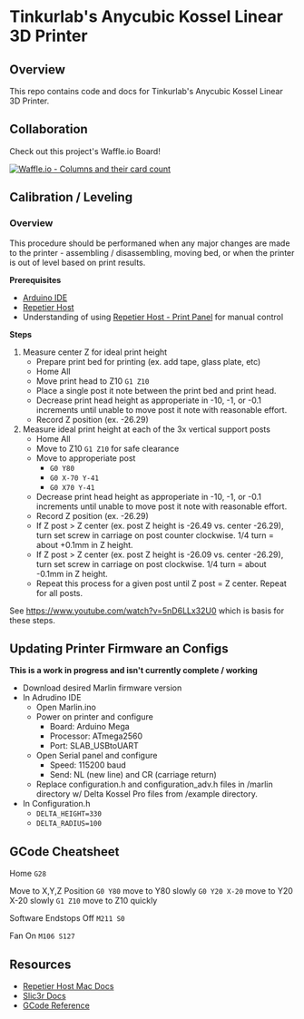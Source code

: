 # Tinkurlab's Anycubic Kossel Linear 3D Printer

## Overview
This repo contains code and docs for Tinkurlab's Anycubic Kossel Linear 3D Printer.

## Collaboration

Check out this project's Waffle.io Board!

[![Waffle.io - Columns and their card count](https://badge.waffle.io/TinkurLab/tinkurlab-anycubic-3d-printer.svg?columns=all)](https://waffle.io/TinkurLab/tinkurlab-anycubic-3d-printer)

## Calibration / Leveling

### Overview

This procedure should be performaned when any major changes are made to the printer - assembling / disassembling, moving bed, or when the printer is out of level based on print results.

**Prerequisites**
* [Arduino IDE](https://www.arduino.cc/)
* [Repetier Host](https://www.repetier.com/)
* Understanding of using [Repetier Host - Print Panel](https://www.repetier.com/documentation/repetier-host-mac/manual-control/) for manual control

**Steps**
1. Measure center Z for ideal print height
    * Prepare print bed for printing (ex. add tape, glass plate, etc)
    * Home All
    * Move print head to Z10 `G1 Z10`
    * Place a single post it note between the print bed and print head.
    * Decrease print head height as approperiate in -10, -1, or -0.1 increments until unable to move post it note with reasonable effort.
    * Record Z position (ex. -26.29)
1. Measure ideal print height at each of the 3x vertical support posts
    * Home All
    * Move to Z10 `G1 Z10` for safe clearance
    * Move to approperiate post
      * `G0 Y80`
      * `G0 X-70 Y-41`
      * `G0 X70 Y-41`
    * Decrease print head height as approperiate in -10, -1, or -0.1 increments until unable to move post it note with reasonable effort.
    * Record Z position (ex. -26.29)
    * If Z post > Z center (ex. post Z height is -26.49 vs. center -26.29), turn set screw in carriage on post counter clockwise.  1/4 turn = about +0.1mm in Z height.
    * If Z post > Z center (ex. post Z height is -26.09 vs. center -26.29), turn set screw in carriage on post clockwise.  1/4 turn = about -0.1mm in Z height.
    * Repeat this process for a given post until Z post = Z center.  Repeat for all posts.

See https://www.youtube.com/watch?v=5nD6LLx32U0 which is basis for these steps.

## Updating Printer Firmware an Configs

**This is a work in progress and isn't currently complete / working**

* Download desired Marlin firmware version
* In Adrudino IDE
    * Open Marlin.ino
    * Power on printer and configure
        * Board: Arduino Mega
        * Processor: ATmega2560
        * Port: SLAB_USBtoUART
    * Open Serial panel and configure 
        * Speed: 115200 baud
        * Send: NL (new line) and CR (carriage return)
    * Replace configuration.h and configuration_adv.h files in /marlin directory w/ Delta Kossel Pro files from /example directory.
* In Configuration.h
    * `DELTA_HEIGHT=330`
    * `DELTA_RADIUS=100`

## GCode Cheatsheet

Home
`G28`    

Move to X,Y,Z Position
`G0 Y80` move to Y80 slowly
`G0 Y20 X-20` move to Y20 X-20 slowly
`G1 Z10` move to Z10 quickly

Software Endstops Off
`M211 S0`

Fan On 
`M106 S127`

## Resources

* [Repetier Host Mac Docs](https://www.repetier.com/documentation/repetier-host-mac/manual-control/)
* [Slic3r Docs](http://manual.slic3r.org/intro/overview)
* [GCode Reference](http://reprap.org/wiki/G-code)



